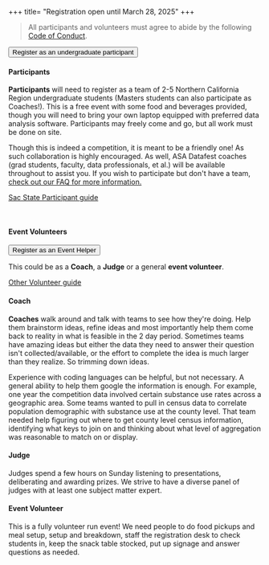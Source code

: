 +++ 
title= "Registration open until March 28, 2025" 
+++

> All participants and volunteers must agree to abide by the following [Code of Conduct](https://www.amstat.org/meetings/code-of-conduct). 

<a href="https://forms.gle/WQLUZY2DMHZcs62Z8"><button class="button csus">Register as an undergraduate participant</button></a>

#### Participants

**Participants** will need to register as a team of 2-5 Northern California Region undergraduate students (Masters students can also participate as Coaches!). This is a free event with some food and beverages provided, though you will need to bring your own laptop equipped with preferred data analysis software. Participants may freely come and go, but all work must be done on site.

Though this is indeed a competition, it is meant to be a friendly one! As such collaboration is highly encouraged. As well, ASA Datafest coaches (grad students, faculty, data professionals, et al.) will be available throughout to assist you. If you wish to participate but don't have a team, [check out our FAQ for more information.](/faq)

[Sac State Participant guide](/info_guide_sac)

<br>

#### Event Volunteers

<a href="https://forms.gle/9mHyqLHFK67rEMYj6"><button class="button csus">Register as an Event Helper</button></a>

This could be as a **Coach**, a **Judge** or a general **event volunteer**.

[Other Volunteer guide](/coach_judge_info)

#### Coach

**Coaches** walk around and talk with teams to see how they're doing. Help them brainstorm ideas, refine ideas and most importantly help them come back to reality in what is feasible in the 2 day period. Sometimes teams have amazing ideas but either the data they need to answer their question isn't collected/available, or the effort to complete the idea is much larger than they realize. So trimming down ideas.

Experience with coding languages can be helpful, but not necessary. A general ability to help them google the information is enough. For example, one year the competition data involved certain substance use rates across a geographic area. Some teams wanted to pull in census data to correlate population demographic with substance use at the county level. That team needed help figuring out where to get county level census information, identifying what keys to join on and thinking about what level of aggregation was reasonable to match on or display.

#### Judge

Judges spend a few hours on Sunday listening to presentations, deliberating and awarding prizes. We strive to have a diverse panel of judges with at least one subject matter expert.

#### Event Volunteer

This is a fully volunteer run event! We need people to do food pickups and meal setup, setup and breakdown, staff the registration desk to check students in, keep the snack table stocked, put up signage and answer questions as needed.

